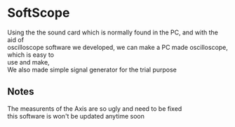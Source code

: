 # SoftScope
Using the the sound card which is normally found in the PC, and with the aid of <br>
oscilloscope software we developed, we can make a PC made oscilloscope, which is easy to <br>
use and make,<br>
We also made simple signal generator for the trial purpose <br>

## Notes
The measurents of the Axis are so ugly and need to be fixed <br>
this software is won't be updated anytime soon <br>



